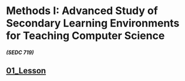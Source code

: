 # Methods I: Advanced Study of Secondary Learning Environments for Teaching Computer Science 
##### (SEDC 719)

## [01_Lesson](https://github.com/hunter-teacher-cert/cohort-3-summer-work-qvzou/blob/master/methods/01_Lesson.txt)
